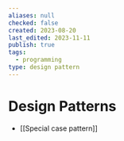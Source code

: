 ```yaml
---
aliases: null
checked: false
created: 2023-08-20
last_edited: 2023-11-11
publish: true
tags:
  - programming
type: design pattern
---
```

# Design Patterns

- [[Special case pattern]]
